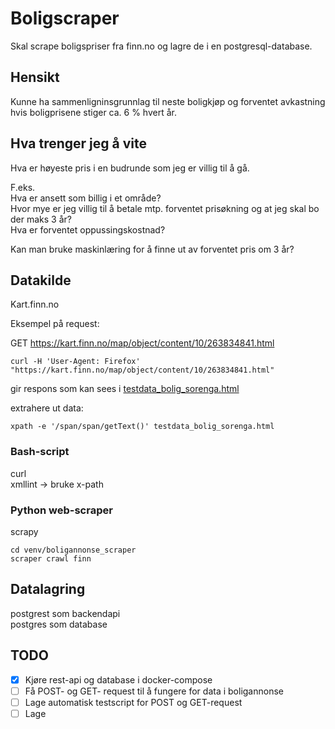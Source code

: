 # Boligscraper  

Skal scrape boligspriser fra finn.no og lagre de i en postgresql-database.  

## Hensikt  

Kunne ha sammenligninsgrunnlag til neste boligkjøp og forventet avkastning 
hvis boligprisene stiger ca. 6 % hvert år.  

## Hva trenger jeg å vite  

Hva er høyeste pris i en budrunde som jeg er villig til å gå. 

F.eks.  
Hva er ansett som billig i et område?  
Hvor mye er jeg villig til å betale mtp. forventet prisøkning og at jeg skal bo der maks 3 år?  
Hva er forventet oppussingskostnad?

Kan man bruke maskinlæring for å finne ut av forventet pris om 3 år?

## Datakilde  

Kart.finn.no  

Eksempel på request:  

GET	https://kart.finn.no/map/object/content/10/263834841.html

```shell
curl -H 'User-Agent: Firefox' "https://kart.finn.no/map/object/content/10/263834841.html"  
```

gir respons som kan sees i [testdata_bolig_sorenga.html](testdata_bolig_sorenga.html)

extrahere ut data:  

```shell
xpath -e '/span/span/getText()' testdata_bolig_sorenga.html
```

### Bash-script  

curl  
xmllint -> bruke x-path  

### Python web-scraper  

scrapy  

```shell
cd venv/boligannonse_scraper  
scraper crawl finn  
```


## Datalagring  

postgrest som backendapi  
postgres som database  


## TODO  

* [x] Kjøre rest-api og database i docker-compose  
* [ ] Få POST- og GET- request til å fungere for data i boligannonse    
* [ ] Lage automatisk testscript for POST og GET-request
* [ ] Lage   
